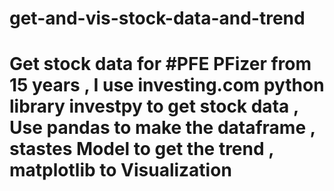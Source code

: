 # get-and-vis-stock-data-and-trend
# Get stock data for #PFE PFizer from 15 years , I use investing.com python library investpy to get stock data , Use pandas to make the dataframe , stastes Model to get the trend , matplotlib to Visualization  
